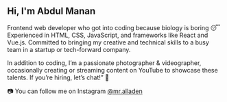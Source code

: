 ## Hi, I'm Abdul Manan

Frontend web developer who got into coding because biology is boring 😴
Experienced in HTML, CSS, JavaScript, and frameworks like React and Vue.js. 
Committed to bringing my creative and technical skills to a busy team in a startup or tech-forward company. 

In addition to coding, I’m a passionate photographer & videographer, occasionally creating or streaming content on YouTube to showcase these talents. 
If you’re hiring, let’s chat!” 💬

📷 You can follow me on Instagram [@mr.alladen](https://www.instagram.com/mr.alladen/)

<!--
**abdulmananch/abdulmananch** is a ✨ _special_ ✨ repository because its `README.md` (this file) appears on your GitHub profile.

Here are some ideas to get you started:

- 🔭 I’m currently working on ...
- 🌱 I’m currently learning ...
- 👯 I’m looking to collaborate on ...
- 🤔 I’m looking for help with ...
- 💬 Ask me about ...
- 📫 How to reach me: ...
- 😄 Pronouns: ...
- ⚡ Fun fact: ...
-->
